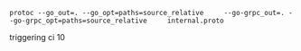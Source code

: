 ```protoc --go_out=. --go_opt=paths=source_relative     --go-grpc_out=. --go-grpc_opt=paths=source_relative     internal.proto```

triggering ci 10